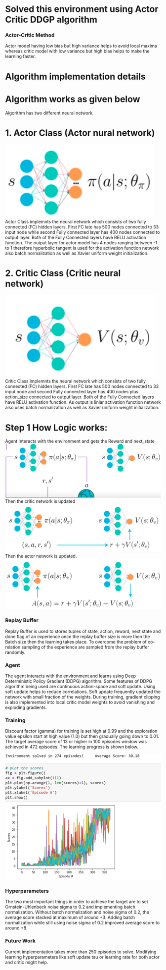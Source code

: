 # Solved this environment using Actor Critic DDGP algorithm
### Actor-Critic Method
Actor model having low bias but high variance helps to avoid local maxima whereas critic model with low variance but high bias helps to make the learning faster. 
# Algorithm implementation details

# Algorithm works as given below
Algorithm has two different neural network.
# 1. Actor Class (Actor nural network)
![image](./image/actor2.png)
Actor Class implemnts the neural network which consists of two fully connected (FC) hidden layers.
First FC late has 500 nodes connected to 33 input node while second Fully connected  layer has 400 nodes connected to output layer. Both of the Fully Connected layers have RELU activation function. The output layer for actor model has 4 nodes ranging between -1 to 1 therefore hyperbolic tangent is used for the activation function network also batch normalization as well as Xavier uniform weight initialization.

# 2. Critic Class (Critic neural network) 
![image](./image/Critic.png)
Critic Class implemnts the neural network which consists of two fully connected (FC) hidden layers.
First FC late has 500 nodes connected to 33 input node and second Fully connected  layer has 400 nodes plus action_size connected to output layer. Both of the Fully Connected layers have RELU activation function. As output is liniar activation function network also uses batch normalization as well as Xavier uniform weight initialization.

# Step 1 How Logic works: 
Agent Interacts with the environment and gets the Reward and next_state 
![image](./image/logic_step_1.png)
Then the critic network is updated 
![image](./image/logic_step_2.png)
Then the actor network is updated.
![image](./image/logic_step_3.png)

### Replay Buffer
Replay Buffer is used to stores tuples of state, action, reward, next state and done flag of an experience once the replay buffer size is more then the Batch size then the learning takes place. To overcome the problem of co-relation sampling of the experience are sampled from the replay buffer randomly.

### Agent

The agent interacts with the environment and learns using Deep Deterministic Policy Gradient (DDPG) algorithm. Some features of DDPG algorithm being used are continuous action-space and soft update. Using soft update helps to reduce correlations. Soft update frequently updated the network with small fraction of the weights. During training, gradient clipping is also implemented into local critic model weights to avoid vanishing and exploding gradients.


### Training

Discount factor (gamma) for training is set high at 0.99 and the exploration value epsilon start at high value (1.0) but then gradually going 
down to 0.01. The target average score of 13 or higher in 100 episodes window was achieved in 472 episodes. The learning progress is shown below.

![Learning Scores](./image/score_vs_episode.PNG)

### Hyperparameters
The two most important things in order to achieve the target are to set Ornstein-Uhlenbeck noise sigma to 0.2 and implementing batch normalization. Without batch normalization and noise sigma of 0.2, the average score stacked at maximum of around +3. 
Adding batch normalization while still using noise sigma of 0.2 improved average score to around +8. 

### Future Work
Current implementation takes more than 250 episodes to solve. Modifying learning hyperparameters like soft update tau or learning rate for both actor and critic might help.